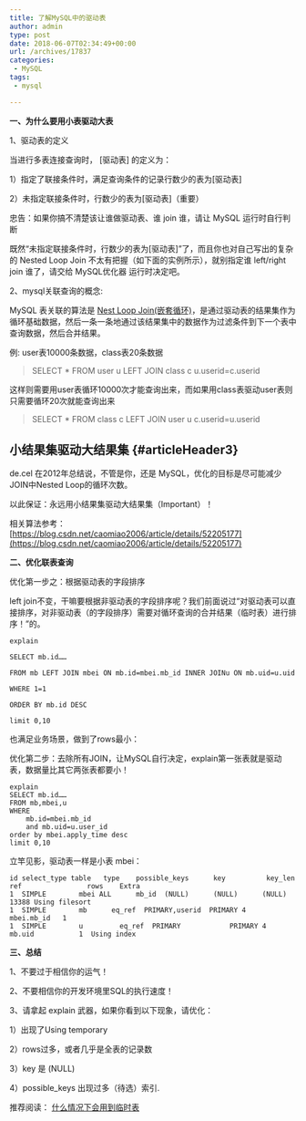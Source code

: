 ```yaml
---
title: 了解MySQL中的驱动表
author: admin
type: post
date: 2018-06-07T02:34:49+00:00
url: /archives/17837
categories:
 - MySQL
tags:
 - mysql

---
```

**一、为什么要用小表驱动大表**

1、驱动表的定义

当进行多表连接查询时， [驱动表] 的定义为：

1）指定了联接条件时，满足查询条件的记录行数少的表为[驱动表]

2）未指定联接条件时，行数少的表为[驱动表]（重要）

忠告：如果你搞不清楚该让谁做驱动表、谁 join 谁，请让 MySQL 运行时自行判断

既然“未指定联接条件时，行数少的表为[驱动表]”了，而且你也对自己写出的复杂的 Nested Loop Join 不太有把握（如下面的实例所示），就别指定谁 left/right join 谁了，请交给 MySQL优化器 运行时决定吧。

2、mysql关联查询的概念:

MySQL 表关联的算法是 [Nest Loop Join(嵌套循环)](http://lizhen3708693.iteye.com/blog/1631406)，是通过驱动表的结果集作为循环基础数据，然后一条一条地通过该结果集中的数据作为过滤条件到下一个表中查询数据，然后合并结果。

例: user表10000条数据，class表20条数据

> SELECT * FROM user u LEFT JOIN class c u.userid=c.userid

这样则需要用user表循环10000次才能查询出来，而如果用class表驱动user表则只需要循环20次就能查询出来

> SELECT * FROM class c LEFT JOIN user u c.userid=u.userid

## 小结果集驱动大结果集 {#articleHeader3}

de.cel 在2012年总结说，不管是你，还是 MySQL，优化的目标是尽可能减少JOIN中Nested Loop的循环次数。

以此保证：永远用小结果集驱动大结果集（Important）！

相关算法参考： [https://blog.csdn.net/caomiao2006/article/details/52205177](https://blog.csdn.net/caomiao2006/article/details/52205177)

**二、优化联表查询**

优化第一步之：根据驱动表的字段排序

left join不变，干嘛要根据非驱动表的字段排序呢？我们前面说过“对驱动表可以直接排序，对非驱动表（的字段排序）需要对循环查询的合并结果（临时表）进行排序！”的。

```
explain

SELECT mb.id……

FROM mb LEFT JOIN mbei ON mb.id=mbei.mb_id INNER JOINu ON mb.uid=u.uid

WHERE 1=1

ORDER BY mb.id DESC

limit 0,10

```

也满足业务场景，做到了rows最小：

优化第二步：去除所有JOIN，让MySQL自行决定，explain第一张表就是驱动表，数据量比其它两张表都要小！

```
explain
SELECT mb.id……
FROM mb,mbei,u
WHERE
    mb.id=mbei.mb_id
    and mb.uid=u.user_id
order by mbei.apply_time desc
limit 0,10
```

立竿见影，驱动表一样是小表 mbei：

```
id select_type table   type    possible_keys      key          key_len  ref                rows    Extra
1  SIMPLE        mbei ALL      mb_id  (NULL)      (NULL)      (NULL)                         13388 Using filesort
1  SIMPLE        mb      eq_ref  PRIMARY,userid  PRIMARY 4            mbei.mb_id   1
1  SIMPLE        u         eq_ref  PRIMARY            PRIMARY 4            mb.uid           1  Using index
```



**三、总结**

1、不要过于相信你的运气！

2、不要相信你的开发环境里SQL的执行速度！

3、请拿起 explain 武器，如果你看到以下现象，请优化：

1）出现了Using temporary

2）rows过多，或者几乎是全表的记录数

3）key 是 (NULL)

4）possible_keys 出现过多（待选）索引.

推荐阅读： [什么情况下会用到临时表](https://blog.haohtml.com/archives/15945)



>

>
>